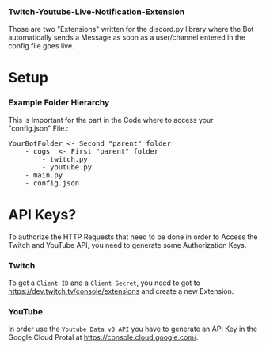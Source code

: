 ### Twitch-Youtube-Live-Notification-Extension
Those are two "Extensions" written for the discord.py library where the Bot automatically sends a Message as soon as a user/channel entered in the config file goes live.


# Setup

### Example Folder Hierarchy
This is Important for the part in the Code where to access your "config.json" File.:

<pre>
YourBotFolder <- Second "parent" folder
    - cogs  <- First "parent" folder
        - twitch.py
        - youtube.py
    - main.py
    - config.json
</pre>


# API Keys?
To authorize the HTTP Requests that need to be done in order to Access the Twitch and YouTube API, you need to generate some Authorization Keys.

### Twitch
To get a `Client ID` and a `Client Secret`, you need to got to https://dev.twitch.tv/console/extensions and create a new Extension.

### YouTube
In order use the `Youtube Data v3 API` you have to generate an API Key in the Google Cloud Protal at https://console.cloud.google.com/.
